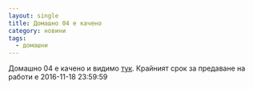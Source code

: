 ```yaml
---
layout: single
title: Домашно 04 е качено
category: новини
tags:
  - домашни
---
```


Домашно 04 е качено и видимо [тук](https://github.com/elsys/c-programming-homework/blob/master/A/04/README.md). Крайният срок за предаване на работи е 2016-11-18 23:59:59
